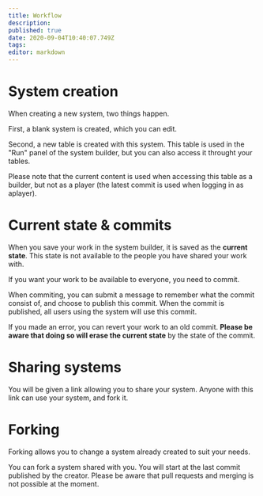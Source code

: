 ```yaml
---
title: Workflow
description: 
published: true
date: 2020-09-04T10:40:07.749Z
tags: 
editor: markdown
---
```


# System creation

When creating a new system, two things happen.

First, a blank system is created, which you can edit.

Second, a new table is created with this system. This table is used in the "Run" panel of the system builder, but you can also access it throught your tables.

Please note that the current content is used when accessing this table as a builder, but not as a player (the latest commit is used when logging in as aplayer).

# Current state & commits

When you save your work in the system builder, it is saved as the **current state**. This state is not available to the people you have shared your work with.

If you want your work to be available to everyone, you need to commit.

When commiting, you can submit a message to remember what the commit consist of, and choose to publish this commit. When the commit is published, all users using the system will use this commit.

If you made an error, you can revert your work to an old commit. **Please be aware that doing so will erase the current state** by the state of the commit.

# Sharing systems

You will be given a link allowing you to share your system. Anyone with this link can use your system, and fork it.

# Forking

Forking allows you to change a system already created to suit your needs.

You can fork a system shared with you. You will start at the last commit published by the creator. Please be aware that pull requests and merging is not possible at the moment.